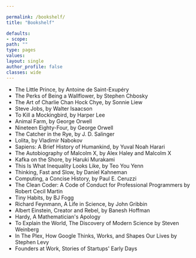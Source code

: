 ```yaml
---

permalink: /bookshelf/
title: "Bookshelf"

defaults:
- scope:
path: ""
type: pages
values:
layout: single
author_profile: false
classes: wide
---
```


- The Little Prince, by Antoine de Saint-Exupéry
- The Perks of Being a Wallflower, by Stephen Chbosky
- The Art of Charlie Chan Hock Chye, by Sonnie Liew
- Steve Jobs, by Walter Isaacson
- To Kill a Mockingbird, by Harper Lee
- Animal Farm, by George Orwell
- Nineteen Eighty-Four, by George Orwell
- The Catcher in the Rye, by J. D. Salinger
- Lolita, by Vladimir Nabokov
- Sapiens: A Brief History of Humankind, by Yuval Noah Harari
- The Autobiography of Malcolm X, by Alex Haley and Malcolm X
- Kafka on the Shore, by Haruki Murakami
- This Is What Inequality Looks Like, by Teo You Yenn
- Thinking, Fast and Slow, by Daniel Kahneman
- Computing, a Concise History, by Paul E. Ceruzzi
- The Clean Coder: A Code of Conduct for Professional Programmers by Robert Cecil Martin
- Tiny Habits, by BJ Fogg 
- Richard Feynmann, A Life in Science, by John Gribbin
- Albert Einstein, Creator and Rebel, by Banesh Hoffman
- Hardy, A Mathematician's Apology
- To Explain the World, The Discovery of Modern Science by Steven Weinberg
- In The Plex, How Google Thinks, Works, and Shapes Our Lives by Stephen Levy
- Founders at Work, Stories of Startups' Early Days